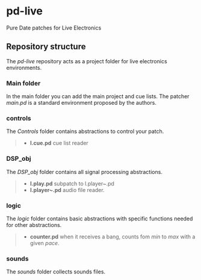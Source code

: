 # pd-live

Pure Date patches for Live Electronics

## Repository structure

 The *pd-live* repository acts as a project folder for live electronics environments.

### Main folder

In the main folder you can add the main project and cue lists.
The patcher *main.pd* is a standard environment proposed by the authors.

### controls

The *Controls* folder contains abstractions to control your patch.
> - **l.cue.pd** cue list reader

### DSP_obj

The *DSP_obj* folder contains all signal processing abstractions.
> - **l.play.pd** subpatch to l.player~.pd
> - **l.player~.pd** audio file reader.

### logic

The *logic* folder contains basic abstractions with specific functions needed for other abstractions.
> - **counter.pd** when it receives a bang, counts fom *min* to *max* with a given *pace*.

### sounds

The *sounds* folder collects sounds files.
